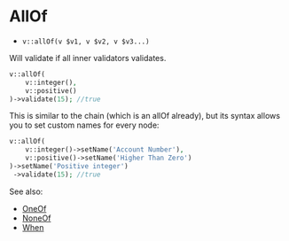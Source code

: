 # AllOf

- `v::allOf(v $v1, v $v2, v $v3...)`

Will validate if all inner validators validates.

```php
v::allOf(
    v::integer(),
    v::positive()
)->validate(15); //true
```

This is similar to the chain (which is an allOf already), but
its syntax allows you to set custom names for every node:

```php
v::allOf(
    v::integer()->setName('Account Number'),
    v::positive()->setName('Higher Than Zero')
)->setName('Positive integer')
 ->validate(15); //true
```

See also:

  * [OneOf](OneOf.md)
  * [NoneOf](NoneOf.md)
  * [When](When.md)
